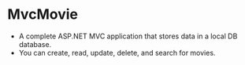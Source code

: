 # MvcMovie
-  A complete ASP.NET MVC application that stores data in a local DB database. 
-  You can create, read, update, delete, and search for movies.
